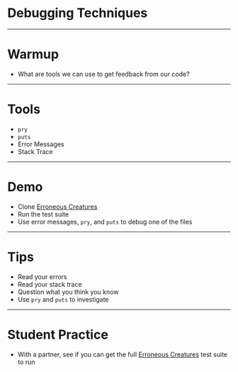 # Debugging Techniques

---

# Warmup

* What are tools we can use to get feedback from our code?

---

# Tools

* `pry`
* `puts`
* Error Messages
* Stack Trace

---

# Demo

* Clone [Erroneous Creatures](https://github.com/turingschool-examples/erroneous_creatures)
* Run the test suite
* Use error messages, `pry`, and `puts` to debug one of the files

---

# Tips

* Read your errors
* Read your stack trace
* Question what you think you know
* Use `pry` and `puts` to investigate

---

# Student Practice

* With a partner, see if you can get the full [Erroneous Creatures](https://github.com/turingschool-examples/erroneous_creatures) test suite to run
